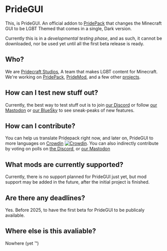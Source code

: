 <!-- Clyde had this so I'm adding it too -->
# PrideGUI

This, is PrideGUI. An official addon to [PridePack](https://github.com/Pridecraft-Studios/pridepack) that changes the Minecraft GUI to be LGBT Themed that comes in a single, Dark version.

Currently this is in a *developmental testing phase*, and as such, it cannot be downloaded, nor be used yet until all the first beta release is ready.

## Who?

We are [Pridecraft Studios](https://pridecraft.gay), A team that makes LGBT content for Minecraft. We're working on [PridePack](https://git.pridecraft.gay/PridePack), [PrideMod](https://git.pridecraft.gay/PrideMod), and a few other [projects](https://github.com/orgs/Pridecraft-Studios/repositories).

## How can I test new stuff out?

Currently, the best way to test stuff out is to join [our Discord](https://discord.pridecraft.gay) or follow [our Mastodon](https://tech.lgbt/@pridecraft) or [our BlueSky](https://bsky.app/profile/pridecraft.gay) to see sneak-peaks of new features. 

## How can I contribute?
You can help us translate Pridepack right now, and later on, PrideGUI to more languages on [Crowdin](https://crowdin.com/project/pridepack/settings) [![Crowdin](https://badges.crowdin.net/pridepack/localized.svg)](https://crowdin.com/project/pridepack).
You can also indirectly contribute by voting on polls on [the Discord](https://discord.pridecraft.gay), or [our Mastodon](https://tech.lgbt/@pridecraft)

## What mods are currently supported?
Currently, there is no support planned for PrideGUI just yet, but mod support may be added in the future, after the initial project is finished.

## Are there any deadlines?

Yes. Before 2025, to have the first beta for PrideGUI to be publicaly available.

## Where else is this avaliable?

Nowhere (yet :tm:)


